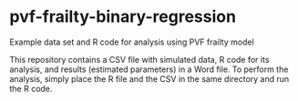 # pvf-frailty-binary-regression
Example data set and R code for analysis using PVF frailty model

This repository contains a CSV file with simulated data, R code for its analysis, and results (estimated parameters) in a Word file. To perform the analysis, simply place the R file and the CSV in the same directory and run the R code.
